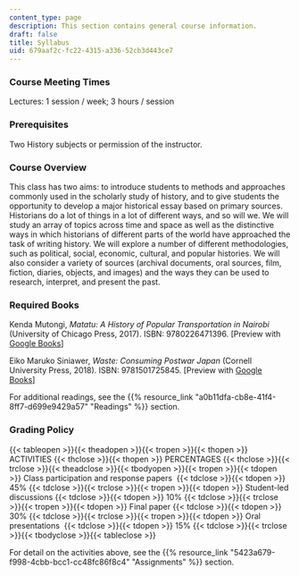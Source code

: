 ```yaml
---
content_type: page
description: This section contains general course information.
draft: false
title: Syllabus
uid: 679aaf2c-fc22-4315-a336-52cb3d443ce7
---
```

### Course Meeting Times

Lectures: 1 session / week; 3 hours / session

### Prerequisites

Two History subjects or permission of the instructor.

### Course Overview

This class has two aims: to introduce students to methods and approaches commonly used in the scholarly study of history, and to give students the opportunity to develop a major historical essay based on primary sources. Historians do a lot of things in a lot of different ways, and so will we. We will study an array of topics across time and space as well as the distinctive ways in which historians of different parts of the world have approached the task of writing history. We will explore a number of different methodologies, such as political, social, economic, cultural, and popular histories. We will also consider a variety of sources (archival documents, oral sources, film, fiction, diaries, objects, and images) and the ways they can be used to research, interpret, and present the past.

### Required Books

Kenda Mutongi, *Matatu: A History of Popular Transportation in Nairobi* (University of Chicago Press, 2017). ISBN: ‎9780226471396. \[Preview with [Google Books](https://www.google.com/books/edition/Matatu/X5YtDwAAQBAJ?hl=en&gbpv=1)\]

Eiko Maruko Siniawer, *Waste: Consuming Postwar Japan* (Cornell University Press, 2018). ISBN: ‎9781501725845. \[Preview with [Google Books](https://www.google.com/books/edition/Waste/1kFQDwAAQBAJ?hl=en&gbpv=1)\] 

For additional readings, see the {{% resource_link "a0b11dfa-cb8e-41f4-8ff7-d699e9429a57" "Readings" %}} section.

### Grading Policy

{{< tableopen >}}{{< theadopen >}}{{< tropen >}}{{< thopen >}}
ACTIVITIES
{{< thclose >}}{{< thopen >}}
PERCENTAGES
{{< thclose >}}{{< trclose >}}{{< theadclose >}}{{< tbodyopen >}}{{< tropen >}}{{< tdopen >}}
Class participation and response papers 
{{< tdclose >}}{{< tdopen >}}
45%
{{< tdclose >}}{{< trclose >}}{{< tropen >}}{{< tdopen >}}
Student-led discussions
{{< tdclose >}}{{< tdopen >}}
10%
{{< tdclose >}}{{< trclose >}}{{< tropen >}}{{< tdopen >}}
Final paper
{{< tdclose >}}{{< tdopen >}}
30%
{{< tdclose >}}{{< trclose >}}{{< tropen >}}{{< tdopen >}}
Oral presentations 
{{< tdclose >}}{{< tdopen >}}
15%
{{< tdclose >}}{{< trclose >}}{{< tbodyclose >}}{{< tableclose >}}

For detail on the activities above, see the {{% resource_link "5423a679-f998-4cbb-bcc1-cc48fc86f8c4" "Assignments" %}} section.